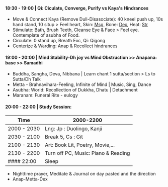 #### 18:30 - 19:00 | Qi: Ciculate, Converge, Purify vs Kaya's Hindrances
+ Move & Connect Kaya (Remove Dull-Disasociate): 40 kneel push up, 10s hand stand, 10 situp > Feel heart, Skin: [Msg](https://github.com/ThanhNguyen24590/Body/blob/main/00.Msg.md), Bone: [Dex](https://github.com/ThanhNguyen24590/Body/blob/main/1.2.Dex.md), Heat: [Str](https://github.com/ThanhNguyen24590/Body/blob/main/2.2.Str.md) 
+ Stimulate: Bath, Brush Teeth, Cleanse Eye & Face > Feel eye. Contemplate of asubha of Food.
+ Circulate: 0 stand up, Breath Exc, Qi: Qigong
+ Centerize & Warding: Anap & Recollect hindrances
#### 19:00 - 20:00 | Mind Stability-Dh joy vs Mind Obstruction >> Anapana: base >> Samadhi
+ Buddha, Sangha, Deva, Nibbana | Learn chant 1 sutta/section > Ls to Sutta/Dh Talk
+ Metta - Brahnavihara-Feeling, Infinite of  Mind | Music, Sing, Dance
+ Asubha: World: Recollection of Dukkha, Dhatu | Detachment
+ Maranam: Funeral Rite - eulogy 
#### 20:00 - 22:00 | Study Session:
|Time|  2000-2200  | 
| ---|-------------| 
|2000 - 2030 |  Lng: Jp : Duolingo, Kanji |
|2030 - 2100 |  Break 5, Cs : Git |
|2100 - 2130 |  Art: Book Lit, Poetry, Movie,... |
|2130 - 2200 |  Turn off PC, Music: Piano & Reading |
#### 22:00 | Sleep
+ Nighttime prayer, Meditate & Journal on day pasted and the direction
+ Anap-Metta-Dex
